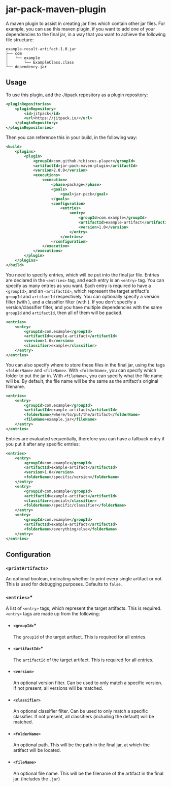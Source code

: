 # jar-pack-maven-plugin
A maven plugin to assist in creating jar files which contain other jar files.
For example, you can use this maven plugin, if you want to add one of your
dependencies to the final jar, in a way that you want to achieve the following file structure:
```
example-result-artifact-1.0.jar
├── com
│   └── example
│       └── ExampleClass.class
└── dependency.jar
```
## Usage
To use this plugin, add the Jitpack repository as a plugin repository:
```xml
<pluginRepositories>
    <pluginRepository>
        <id>jitpack</id>
        <url>https://jitpack.io/</url>
    </pluginRepository>
</pluginRepositories>
```
Then you can reference this in your build, in the following way:
```xml
<build>
    <plugins>
        <plugin>
            <groupId>com.github.hibiscus-player</groupId>
            <artifactId>jar-pack-maven-plugin</artifactId>
            <version>2.0.0</version>
            <executions>
                <execution>
                    <phase>package</phase>
                    <goals>
                        <goal>jar-pack</goal>
                    </goals>
                    <configuration>
                        <entries>
                            <entry>
                                <groupId>com.example</groupId>
                                <artifactId>example-artifact</artifactId>
                                <version>1.0</version>
                            </entry>
                        </entries>
                    </configuration>
                </execution>
            </executions>
        </plugin>
    </plugins>
</build>
```

You need to specify entries, which will be put into the final jar file. Entries are declared in the `<entries>` tag, and each entry is an `<entry>` tag.
You can specify as many entries as you want. Each entry is required to have a `<groupId>`, and an `<artifactId>`, which represent the target artifact's
`groupId` and `artifactId` respectively. You can optionally specify a version filter (with <version>), and a classifier filter (with <classifier>). If
you don't specify a version/classifier filter, and you have multiple dependencies with the same `groupId` and `artifactId`, then all of them will be packed.
```xml
<entries>
    <entry>
        <groupId>com.example</groupId>
        <artifactId>example-artifact</artifactId>
        <version>1.0</version>
        <classifier>example</classifier>
    </entry>
</entries>
```
You can also specify where to store these files in the final jar, using the tags `<folderName>` and `<fileName>`. With `<folderName>`, you can specify which
folder to put the jar in. With `<fileName>`, you can specify what the file name will be. By default, the file name will be the same as
the artifact's original filename.
```xml
<entries>
    <entry>
        <groupId>com.example</groupId>
        <artifactId>example-artifact</artifactId>
        <folderName>/where/to/put/the/artifact</folderName>
        <fileName>example.jar</fileName>
    </entry>
</entries>
```

Entries are evaluated sequentially, therefore you can have a fallback entry if you put it after any specific entries:
```xml
<entries>
    <entry>
        <groupId>com.example</groupId>
        <artifactId>example-artifact</artifactId>
        <version>1.0</version>
        <folderName>/specific/version</folderName>
    </entry>
    <entry>
        <groupId>com.example</groupId>
        <artifactId>example-artifact</artifactId>
        <classifier>special</classifier>
        <folderName>/specific/classifier</folderName>
    </entry>
    <entry>
        <groupId>com.example</groupId>
        <artifactId>example-artifact</artifactId>
        <folderName>/everything/else</folderName>
    </entry>
</entries>
```

## Configuration
### `<printArtifacts>`
An optional boolean, indicating whether to print every single artifact or not. This is used for debugging purposes. Defaults to `false`.
### `<entries>`*
A list of `<entry>` tags, which represent the target artifacts. This is required.
`<entry>` tags are made up from the following:

- #### `<groupId>`*
    The `groupId` of the target artifact. This is required for all entries.
- #### `<artifactId>`*
    The `artifactId` of the target artifact. This is required for all entries.
- #### `<version>`
    An optional version filter. Can be used to only match a specific version. If not present, all versions will be matched.
- #### `<classifier>`
    An optional classifier filter. Can be used to only match a specific classifier. If not present, all classifiers (including the default) will be matched.
- #### `<folderName>`
    An optional path. This will be the path in the final jar, at which the artifact will be located.
- #### `<fileName>`
    An optional file name. This will be the filename of the artifact in the final jar. (includes the `.jar`)
